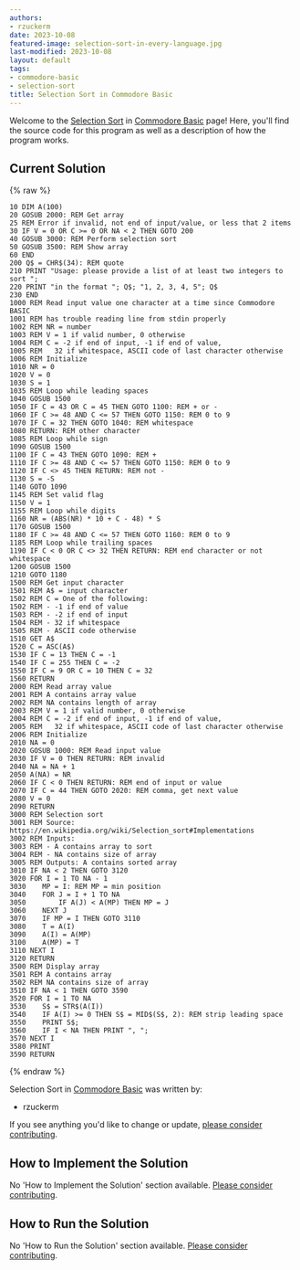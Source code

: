 ```yaml
---
authors:
- rzuckerm
date: 2023-10-08
featured-image: selection-sort-in-every-language.jpg
last-modified: 2023-10-08
layout: default
tags:
- commodore-basic
- selection-sort
title: Selection Sort in Commodore Basic
---
```


Welcome to the [Selection Sort](https://sampleprograms.io/projects/selection-sort) in [Commodore Basic](https://sampleprograms.io/languages/commodore-basic) page! Here, you'll find the source code for this program as well as a description of how the program works.

## Current Solution

{% raw %}

```commodore_basic
10 DIM A(100)
20 GOSUB 2000: REM Get array
25 REM Error if invalid, not end of input/value, or less that 2 items
30 IF V = 0 OR C >= 0 OR NA < 2 THEN GOTO 200
40 GOSUB 3000: REM Perform selection sort
50 GOSUB 3500: REM Show array
60 END
200 Q$ = CHR$(34): REM quote
210 PRINT "Usage: please provide a list of at least two integers to sort ";
220 PRINT "in the format "; Q$; "1, 2, 3, 4, 5"; Q$
230 END
1000 REM Read input value one character at a time since Commodore BASIC
1001 REM has trouble reading line from stdin properly
1002 REM NR = number
1003 REM V = 1 if valid number, 0 otherwise
1004 REM C = -2 if end of input, -1 if end of value,
1005 REM   32 if whitespace, ASCII code of last character otherwise
1006 REM Initialize
1010 NR = 0
1020 V = 0
1030 S = 1
1035 REM Loop while leading spaces
1040 GOSUB 1500
1050 IF C = 43 OR C = 45 THEN GOTO 1100: REM + or -
1060 IF C >= 48 AND C <= 57 THEN GOTO 1150: REM 0 to 9
1070 IF C = 32 THEN GOTO 1040: REM whitespace
1080 RETURN: REM other character
1085 REM Loop while sign
1090 GOSUB 1500
1100 IF C = 43 THEN GOTO 1090: REM +
1110 IF C >= 48 AND C <= 57 THEN GOTO 1150: REM 0 to 9
1120 IF C <> 45 THEN RETURN: REM not -
1130 S = -S
1140 GOTO 1090
1145 REM Set valid flag
1150 V = 1
1155 REM Loop while digits
1160 NR = (ABS(NR) * 10 + C - 48) * S
1170 GOSUB 1500
1180 IF C >= 48 AND C <= 57 THEN GOTO 1160: REM 0 to 9
1185 REM Loop while trailing spaces
1190 IF C < 0 OR C <> 32 THEN RETURN: REM end character or not whitespace
1200 GOSUB 1500
1210 GOTO 1180
1500 REM Get input character
1501 REM A$ = input character
1502 REM C = One of the following:
1502 REM - -1 if end of value
1503 REM - -2 if end of input
1504 REM - 32 if whitespace
1505 REM - ASCII code otherwise
1510 GET A$
1520 C = ASC(A$)
1530 IF C = 13 THEN C = -1
1540 IF C = 255 THEN C = -2
1550 IF C = 9 OR C = 10 THEN C = 32
1560 RETURN
2000 REM Read array value
2001 REM A contains array value
2002 REM NA contains length of array
2003 REM V = 1 if valid number, 0 otherwise
2004 REM C = -2 if end of input, -1 if end of value,
2005 REM   32 if whitespace, ASCII code of last character otherwise
2006 REM Initialize
2010 NA = 0
2020 GOSUB 1000: REM Read input value
2030 IF V = 0 THEN RETURN: REM invalid
2040 NA = NA + 1
2050 A(NA) = NR
2060 IF C < 0 THEN RETURN: REM end of input or value
2070 IF C = 44 THEN GOTO 2020: REM comma, get next value
2080 V = 0
2090 RETURN
3000 REM Selection sort
3001 REM Source: https://en.wikipedia.org/wiki/Selection_sort#Implementations
3002 REM Inputs:
3003 REM - A contains array to sort
3004 REM - NA contains size of array
3005 REM Outputs: A contains sorted array
3010 IF NA < 2 THEN GOTO 3120
3020 FOR I = 1 TO NA - 1
3030    MP = I: REM MP = min position
3040    FOR J = I + 1 TO NA
3050        IF A(J) < A(MP) THEN MP = J
3060    NEXT J
3070    IF MP = I THEN GOTO 3110
3080    T = A(I)
3090    A(I) = A(MP)
3100    A(MP) = T
3110 NEXT I
3120 RETURN
3500 REM Display array
3501 REM A contains array
3502 REM NA contains size of array
3510 IF NA < 1 THEN GOTO 3590
3520 FOR I = 1 TO NA
3530    S$ = STR$(A(I))
3540    IF A(I) >= 0 THEN S$ = MID$(S$, 2): REM strip leading space
3550    PRINT S$;
3560    IF I < NA THEN PRINT ", ";
3570 NEXT I
3580 PRINT
3590 RETURN

```

{% endraw %}

Selection Sort in [Commodore Basic](https://sampleprograms.io/languages/commodore-basic) was written by:

- rzuckerm

If you see anything you'd like to change or update, [please consider contributing](https://github.com/TheRenegadeCoder/sample-programs).

## How to Implement the Solution

No 'How to Implement the Solution' section available. [Please consider contributing](https://github.com/TheRenegadeCoder/sample-programs-website).

## How to Run the Solution

No 'How to Run the Solution' section available. [Please consider contributing](https://github.com/TheRenegadeCoder/sample-programs-website).